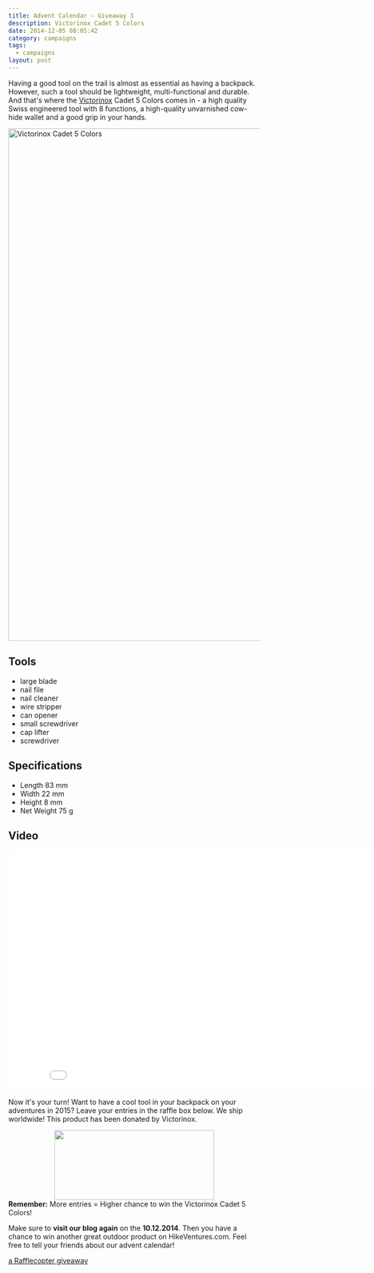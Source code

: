 ```yaml
---
title: Advent Calendar - Giveaway 3
description: Victorinox Cadet 5 Colors
date: 2014-12-05 08:05:42
category: campaigns
tags: 
  - campaigns
layout: post
---
```


Having a good tool on the trail is almost as essential as having a backpack. However, such a tool should be lightweight, multi-functional and durable. And that's where the <a href="http://www.victorinox.com" target="_blank">Victorinox</a> Cadet 5 Colors comes in - a high quality Swiss engineered tool with 8 functions, a high-quality unvarnished cow-hide wallet and a good grip in your hands.

<a href="https://www.flickr.com/photos/90204224@N07/15328075224" title="Victorinox Cadet 5 Colors by HikeVentures, on Flickr"><img src="https://farm8.staticflickr.com/7477/15328075224_8307304802_b.jpg" width="1024" height="1024" alt="Victorinox Cadet 5 Colors"></a><!--more-->

## Tools

* large blade 
* nail file 
* nail cleaner
* wire stripper
* can opener
* small screwdriver
* cap lifter
* screwdriver

## Specifications

* Length	83 mm
* Width	22 mm
* Height	8 mm
* Net Weight	75 g

## Video
<iframe width="853" height="480" src="//www.youtube.com/embed/oBoXxCqmTDw" frameborder="0" allowfullscreen></iframe>

Now it's your turn! Want to have a cool tool in your backpack on your adventures in 2015? Leave your entries in the raffle box below. We ship worldwide! This product has been donated by Victorinox.
<center>
<a href="https://www.flickr.com/photos/90204224@N07/15328366874"><img src="https://farm8.staticflickr.com/7549/15328366874_f837877056_n.jpg" width="320" height="139"></a>
</center>
<strong>Remember:</strong> More entries = Higher chance to win the Victorinox Cadet 5 Colors!

Make sure to <strong>visit our blog again</strong> on the <strong>10.12.2014</strong>. Then you have a chance to win another great outdoor product on HikeVentures.com. Feel free to tell your friends about our advent calendar!

<a class="rcptr" href="http://www.rafflecopter.com/rafl/display/9698c3703/" rel="nofollow" data-raflid="9698c3703" data-theme="classic" data-template="547383d1349ca46723745c71" id="rcwidget_4b01vw9u">a Rafflecopter giveaway</a>
<script src="//widget-prime.rafflecopter.com/launch.js"></script>
